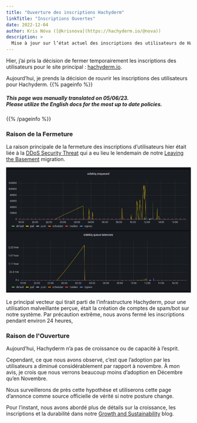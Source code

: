 ```yaml
---
title: "Ouverture des inscriptions Hachyderm"
linkTitle: "Inscriptions Ouvertes"
date: 2022-12-04
author: Kris Nóva ([@krisnova](https://hachyderm.io/@nova))
description: >
  Mise à jour sur l’état actuel des inscriptions des utilisateurs de Hachyderm.
---
```


Hier, j’ai pris la décision de fermer temporairement les inscriptions des utilisateurs pour le site principal :  [hachyderm.io]().

Aujourd’hui, je prends la décision de rouvrir les inscriptions des utilisateurs pour Hachyderm.
{{% pageinfo %}}
<h5 class="text-center">This page was manually translated on 05/06/23. </br>Please utilize the English docs for the most up to date policies.</h5>
{{% /pageinfo %}}

### Raison de la Fermeture 

La raison principale de la fermeture des inscriptions d’utilisateurs hier était liée à la [DDoS Security Threat](https://hachyderm.io/@nova/109451616906969285) qui a eu lieu le lendemain de notre [Leaving the Basement](https://community.hachyderm.io/blog/2022/12/03/leaving-the-basement/) migration.

![img.png](img.png)

Le principal vecteur qui tirait parti de l’infrastructure Hachyderm, pour une utilisation malveillante perçue, était la création de comptes de spam/bot sur notre système. 
Par précaution extrême, nous avons fermé les inscriptions pendant environ 24 heures,

### Raison de l'Ouverture

Aujourd’hui, Hachyderm n’a pas de croissance ou de capacité à l’esprit.

Cependant, ce que nous avons observé, c’est que l’adoption par les utilisateurs a diminué considérablement par rapport à novembre. 
À mon avis, je crois que nous verrons beaucoup moins d’adoption en Décembre qu’en Novembre.

Nous surveillerons de près cette hypothèse et utiliserons cette page d’annonce comme source officielle de vérité si notre posture change.

Pour l’instant, nous avons abordé plus de détails sur la croissance, les inscriptions et la durabilité dans notre [Growth and Sustainability](https://community.hachyderm.io/blog/2022/12/04/growth-and-sustainability/) blog.
